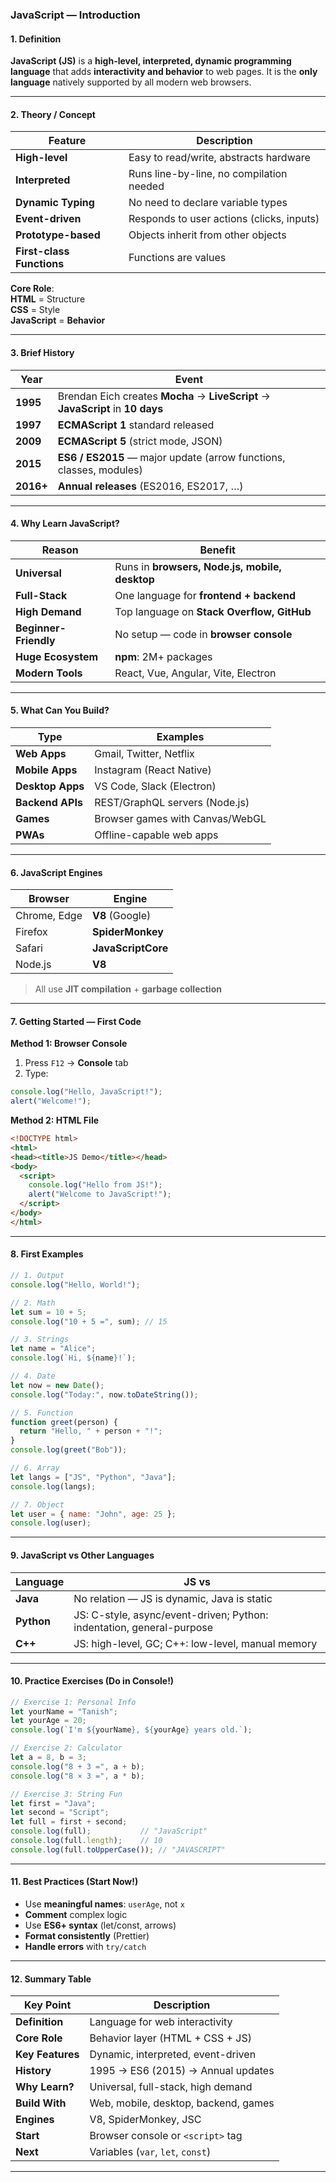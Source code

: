 ### JavaScript — Introduction

#### 1. Definition
**JavaScript (JS)** is a **high-level, interpreted, dynamic programming language** that adds **interactivity and behavior** to web pages. It is the **only language** natively supported by all modern web browsers.

---

#### 2. Theory / Concept

| Feature | Description |
|-------|-----------|
| **High-level** | Easy to read/write, abstracts hardware |
| **Interpreted** | Runs line-by-line, no compilation needed |
| **Dynamic Typing** | No need to declare variable types |
| **Event-driven** | Responds to user actions (clicks, inputs) |
| **Prototype-based** | Objects inherit from other objects |
| **First-class Functions** | Functions are values |

**Core Role**:  
**HTML** = Structure  
**CSS** = Style  
**JavaScript** = **Behavior**

---

#### 3. Brief History

| Year | Event |
|------|-------|
| **1995** | Brendan Eich creates **Mocha** → **LiveScript** → **JavaScript** in **10 days** |
| **1997** | **ECMAScript 1** standard released |
| **2009** | **ECMAScript 5** (strict mode, JSON) |
| **2015** | **ES6 / ES2015** — major update (arrow functions, classes, modules) |
| **2016+** | **Annual releases** (ES2016, ES2017, …) |

---

#### 4. Why Learn JavaScript?

| Reason | Benefit |
|------|--------|
| **Universal** | Runs in **browsers, Node.js, mobile, desktop** |
| **Full-Stack** | One language for **frontend + backend** |
| **High Demand** | Top language on **Stack Overflow, GitHub** |
| **Beginner-Friendly** | No setup — code in **browser console** |
| **Huge Ecosystem** | **npm**: 2M+ packages |
| **Modern Tools** | React, Vue, Angular, Vite, Electron |

---

#### 5. What Can You Build?

| Type | Examples |
|------|--------|
| **Web Apps** | Gmail, Twitter, Netflix |
| **Mobile Apps** | Instagram (React Native) |
| **Desktop Apps** | VS Code, Slack (Electron) |
| **Backend APIs** | REST/GraphQL servers (Node.js) |
| **Games** | Browser games with Canvas/WebGL |
| **PWAs** | Offline-capable web apps |

---

#### 6. JavaScript Engines

| Browser | Engine |
|--------|--------|
| Chrome, Edge | **V8** (Google) |
| Firefox | **SpiderMonkey** |
| Safari | **JavaScriptCore** |
| Node.js | **V8** |

> All use **JIT compilation** + **garbage collection**

---

#### 7. Getting Started — First Code

**Method 1: Browser Console**  
1. Press `F12` → **Console** tab  
2. Type:
```js
console.log("Hello, JavaScript!");
alert("Welcome!");
```

**Method 2: HTML File**
```html
<!DOCTYPE html>
<html>
<head><title>JS Demo</title></head>
<body>
  <script>
    console.log("Hello from JS!");
    alert("Welcome to JavaScript!");
  </script>
</body>
</html>
```

---

#### 8. First Examples

```js
// 1. Output
console.log("Hello, World!");

// 2. Math
let sum = 10 + 5;
console.log("10 + 5 =", sum); // 15

// 3. Strings
let name = "Alice";
console.log(`Hi, ${name}!`);

// 4. Date
let now = new Date();
console.log("Today:", now.toDateString());

// 5. Function
function greet(person) {
  return "Hello, " + person + "!";
}
console.log(greet("Bob"));

// 6. Array
let langs = ["JS", "Python", "Java"];
console.log(langs);

// 7. Object
let user = { name: "John", age: 25 };
console.log(user);
```

---

#### 9. JavaScript vs Other Languages

| Language | JS vs |
|--------|------|
| **Java** | No relation — JS is dynamic, Java is static |
| **Python** | JS: C-style, async/event-driven; Python: indentation, general-purpose |
| **C++** | JS: high-level, GC; C++: low-level, manual memory |

---

#### 10. Practice Exercises (Do in Console!)

```js
// Exercise 1: Personal Info
let yourName = "Tanish";
let yourAge = 20;
console.log(`I'm ${yourName}, ${yourAge} years old.`);

// Exercise 2: Calculator
let a = 8, b = 3;
console.log("8 + 3 =", a + b);
console.log("8 × 3 =", a * b);

// Exercise 3: String Fun
let first = "Java";
let second = "Script";
let full = first + second;
console.log(full);           // "JavaScript"
console.log(full.length);    // 10
console.log(full.toUpperCase()); // "JAVASCRIPT"
```

---

#### 11. Best Practices (Start Now!)

- Use **meaningful names**: `userAge`, not `x`
- **Comment** complex logic
- Use **ES6+ syntax** (let/const, arrows)
- **Format consistently** (Prettier)
- **Handle errors** with `try/catch`

---

#### 12. Summary Table

| Key Point | Description |
|---------|-----------|
| **Definition** | Language for web interactivity |
| **Core Role** | Behavior layer (HTML + CSS + JS) |
| **Key Features** | Dynamic, interpreted, event-driven |
| **History** | 1995 → ES6 (2015) → Annual updates |
| **Why Learn?** | Universal, full-stack, high demand |
| **Build With** | Web, mobile, desktop, backend, games |
| **Engines** | V8, SpiderMonkey, JSC |
| **Start** | Browser console or `<script>` tag |
| **Next** | Variables (`var`, `let`, `const`) |

---